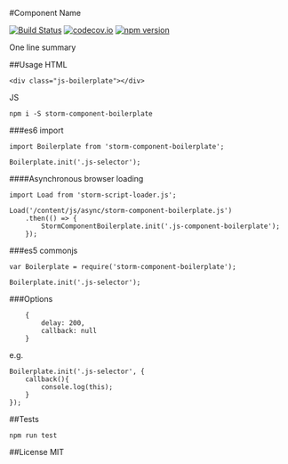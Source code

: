 #Component Name

[![Build Status](https://travis-ci.org/mjbp/storm-component-boilerplate.svg?branch=master)](https://travis-ci.org/mjbp/storm-component-boilerplate)
[![codecov.io](http://codecov.io/github/mjbp/storm-component-boilerplate/coverage.svg?branch=master)](http://codecov.io/github/mjbp/storm-component-boilerplate?branch=master)
[![npm version](https://badge.fury.io/js/storm-component-boilerplate.svg)](https://badge.fury.io/js/storm-component-boilerplate)

One line summary

##Usage
HTML
```
<div class="js-boilerplate"></div>

```

JS
```
npm i -S storm-component-boilerplate

```

###es6 import
```
import Boilerplate from 'storm-component-boilerplate';

Boilerplate.init('.js-selector');

```

####Asynchronous browser loading
```
import Load from 'storm-script-loader.js';

Load('/content/js/async/storm-component-boilerplate.js')
    .then(() => {
        StormComponentBoilerplate.init('.js-component-boilerplate');
    });

```

###es5 commonjs
```
var Boilerplate = require('storm-component-boilerplate');

Boilerplate.init('.js-selector');

```

###Options
```
    {
        delay: 200,
        callback: null
    }
```

e.g.
```
Boilerplate.init('.js-selector', {
    callback(){
        console.log(this);
    }
});
```

##Tests
```
npm run test
```

##License
MIT